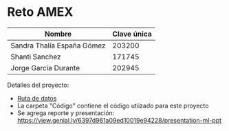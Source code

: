 # Reto AMEX 

| Nombre  | Clave única | 
| ------------- | ------------- | 
| Sandra Thalía España Gómez  | 203200  |
| Shanti Sanchez  | 171745  |
| Jorge García Durante  | 202945  | 

Detalles del proyecto:
* [Ruta de datos](https://drive.google.com/drive/folders/1DYzqs2uZ4sCKDH7himPI0C75nrtUXfJv)
* La carpeta "Código" contiene el código utiizado para este proyecto
* Se agrega reporte y presentación: https://view.genial.ly/6397d961a09ed10019e94228/presentation-ml-ppt

